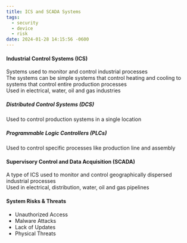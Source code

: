 ```yaml
---
title: ICS and SCADA Systems
tags:
  - security
  - device
  - risk
date: 2024-01-28 14:15:56 -0600
---
```


#### Industrial Control Systems (ICS)
Systems used to monitor and control industrial processes  
The systems can be simple systems that control heating and cooling to systems that control entire production processes  
Used in electrical, water, oil and gas industries

##### Distributed Control Systems (DCS)
Used to control production systems in a single location

##### Programmable Logic Controllers (PLCs)
Used to control specific processes like production line and assembly

#### Supervisory Control and Data Acquisition (SCADA)
A type of ICS used to monitor and control geographically dispersed industrial processes  
Used in electrical, distribution, water, oil and gas pipelines  

#### System Risks & Threats

* Unauthorized Access
* Malware Attacks
* Lack of Updates
* Physical Threats
